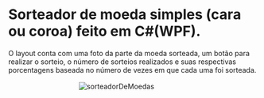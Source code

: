 # Sorteador de moeda simples (cara ou coroa) feito em C#(WPF). 

O layout conta com uma foto da parte da moeda sorteada, um botão para realizar o sorteio, o número de sorteios realizados e suas respectivas porcentagens baseada no número de vezes em que cada uma foi sorteada.

ㅤㅤㅤㅤㅤㅤㅤㅤㅤㅤㅤ![sorteadorDeMoedas](https://user-images.githubusercontent.com/73807067/195232503-8bf41459-93b5-4932-b528-07e3c28778a3.jpg)

